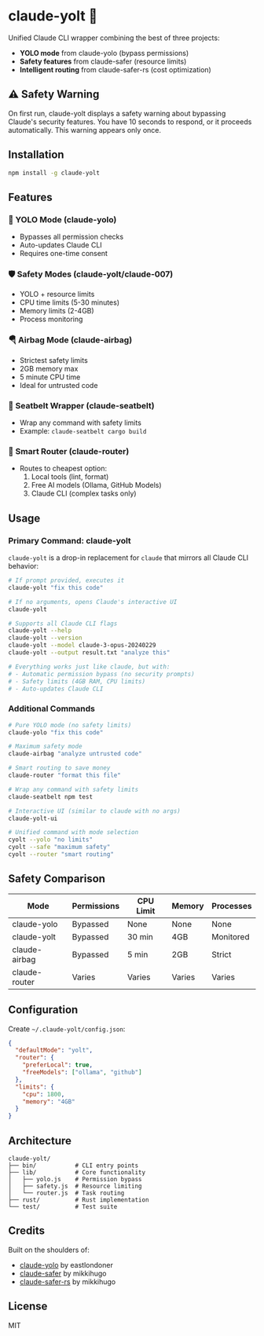 # claude-yolt 🎯

Unified Claude CLI wrapper combining the best of three projects:
- **YOLO mode** from claude-yolo (bypass permissions)
- **Safety features** from claude-safer (resource limits)
- **Intelligent routing** from claude-safer-rs (cost optimization)

## ⚠️ Safety Warning

On first run, claude-yolt displays a safety warning about bypassing Claude's security features. You have 10 seconds to respond, or it proceeds automatically. This warning appears only once.

## Installation

```bash
npm install -g claude-yolt
```

## Features

### 🚀 YOLO Mode (claude-yolo)
- Bypasses all permission checks
- Auto-updates Claude CLI
- Requires one-time consent

### 🛡️ Safety Modes (claude-yolt/claude-007)
- YOLO + resource limits
- CPU time limits (5-30 minutes)
- Memory limits (2-4GB)
- Process monitoring

### 🪂 Airbag Mode (claude-airbag)
- Strictest safety limits
- 2GB memory max
- 5 minute CPU time
- Ideal for untrusted code

### 🔧 Seatbelt Wrapper (claude-seatbelt)
- Wrap any command with safety limits
- Example: `claude-seatbelt cargo build`

### 🧠 Smart Router (claude-router)
- Routes to cheapest option:
  1. Local tools (lint, format)
  2. Free AI models (Ollama, GitHub Models)
  3. Claude CLI (complex tasks only)

## Usage

### Primary Command: claude-yolt

`claude-yolt` is a drop-in replacement for `claude` that mirrors all Claude CLI behavior:

```bash
# If prompt provided, executes it
claude-yolt "fix this code"

# If no arguments, opens Claude's interactive UI
claude-yolt

# Supports all Claude CLI flags
claude-yolt --help
claude-yolt --version
claude-yolt --model claude-3-opus-20240229
claude-yolt --output result.txt "analyze this"

# Everything works just like claude, but with:
# - Automatic permission bypass (no security prompts)
# - Safety limits (4GB RAM, CPU limits)
# - Auto-updates Claude CLI
```


### Additional Commands

```bash
# Pure YOLO mode (no safety limits)
claude-yolo "fix this code"

# Maximum safety mode
claude-airbag "analyze untrusted code"

# Smart routing to save money
claude-router "format this file"

# Wrap any command with safety limits
claude-seatbelt npm test

# Interactive UI (similar to claude with no args)
claude-yolt-ui

# Unified command with mode selection
cyolt --yolo "no limits"
cyolt --safe "maximum safety"
cyolt --router "smart routing"
```

## Safety Comparison

| Mode | Permissions | CPU Limit | Memory | Processes |
|------|------------|-----------|---------|-----------|
| claude-yolo | Bypassed | None | None | None |
| claude-yolt | Bypassed | 30 min | 4GB | Monitored |
| claude-airbag | Bypassed | 5 min | 2GB | Strict |
| claude-router | Varies | Varies | Varies | Varies |

## Configuration

Create `~/.claude-yolt/config.json`:

```json
{
  "defaultMode": "yolt",
  "router": {
    "preferLocal": true,
    "freeModels": ["ollama", "github"]
  },
  "limits": {
    "cpu": 1800,
    "memory": "4GB"
  }
}
```

## Architecture

```
claude-yolt/
├── bin/           # CLI entry points
├── lib/           # Core functionality
│   ├── yolo.js    # Permission bypass
│   ├── safety.js  # Resource limiting
│   └── router.js  # Task routing
├── rust/          # Rust implementation
└── test/          # Test suite
```

## Credits

Built on the shoulders of:
- [claude-yolo](https://github.com/eastlondoner/claude-yolo) by eastlondoner
- [claude-safer](https://github.com/mikkihugo/claude-safer) by mikkihugo
- [claude-safer-rs](https://github.com/mikkihugo/claude-safer-rs) by mikkihugo

## License

MIT